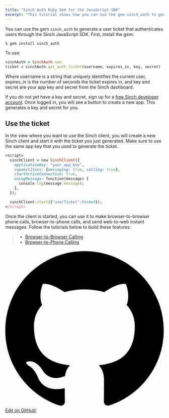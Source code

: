 ```yaml
---
title: "Sinch Auth Ruby Gem for the JavaScript SDK"
excerpt: "This tutorial shows how you can use the gem sinch_auth to generate a user ticket that authenticates users through the Sinch JavaScript SDK."
---
```

You can use the gem `sinch_auth` to generate a user ticket that authenticates users through the Sinch JavaScript SDK. First, install the gem:

```ruby
$ gem install sinch_auth
```

To use:

```ruby
sinchAuth = SinchAuth.new
ticket = sinchAuth.get_auth_ticket(username, expires_in, key, secret)
```

Where username is a string that uniquely identifies the current user, expires\_in is the number of seconds the ticket expires in, and key and secret are your app key and secret from the Sinch dashboard.

If you do not yet have a key and secret, sign up for a [free Sinch developer account](https://portal.sinch.com/#/signup). Once logged in, you will see a button to create a new app. This generates a key and secret for you.

## Use the ticket

In the view where you want to use the Sinch client, you will create a new Sinch client and start it with the ticket you just generated. Make sure to use the same app key that you used to generate the ticket.

```ruby
<script>
  sinchClient = new SinchClient({
    applicationKey: "your_app_key",
    capabilities: {messaging: true, calling: true},
    startActiveConnection: true,
    onLogMessage: function(message) {
      console.log(message.message);
    },
  });

  sinchClient.start({"userTicket":ticket});
</script>
```

Once the client is started, you can use it to make browser-to-browser phone calls, browser-to-phone calls, and send web-to-web instant messages. Follow the tutorials below to build these features:

>   - [Browser-to-Browser Calling](doc:using-sinch-js-sdk-to-call-a-phone-number)
>   - [Browser-to-Phone Calling](doc:turn-your-browser-into-a-phone-with-the-sinch-js-sdk)

<a class="gitbutton pill" target="_blank" href="https://github.com/sinch/docs/blob/master/docs/tutorials/ruby/sinch-auth-ruby-gem-for-the-javascript-sdk.md">
                        <span class="icon medium">
                            <svg xmlns="http://www.w3.org/2000/svg" role="img" viewBox="0 0 24 24"><title>GitHub icon</title><path d="M 12 0.297 c -6.63 0 -12 5.373 -12 12 c 0 5.303 3.438 9.8 8.205 11.385 c 0.6 0.113 0.82 -0.258 0.82 -0.577 c 0 -0.285 -0.01 -1.04 -0.015 -2.04 c -3.338 0.724 -4.042 -1.61 -4.042 -1.61 C 4.422 18.07 3.633 17.7 3.633 17.7 c -1.087 -0.744 0.084 -0.729 0.084 -0.729 c 1.205 0.084 1.838 1.236 1.838 1.236 c 1.07 1.835 2.809 1.305 3.495 0.998 c 0.108 -0.776 0.417 -1.305 0.76 -1.605 c -2.665 -0.3 -5.466 -1.332 -5.466 -5.93 c 0 -1.31 0.465 -2.38 1.235 -3.22 c -0.135 -0.303 -0.54 -1.523 0.105 -3.176 c 0 0 1.005 -0.322 3.3 1.23 c 0.96 -0.267 1.98 -0.399 3 -0.405 c 1.02 0.006 2.04 0.138 3 0.405 c 2.28 -1.552 3.285 -1.23 3.285 -1.23 c 0.645 1.653 0.24 2.873 0.12 3.176 c 0.765 0.84 1.23 1.91 1.23 3.22 c 0 4.61 -2.805 5.625 -5.475 5.92 c 0.42 0.36 0.81 1.096 0.81 2.22 c 0 1.606 -0.015 2.896 -0.015 3.286 c 0 0.315 0.21 0.69 0.825 0.57 C 20.565 22.092 24 17.592 24 12.297 c 0 -6.627 -5.373 -12 -12 -12" /></svg>
                        </span>
                        Edit on GitHub!</a>